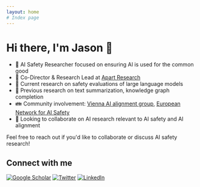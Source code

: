 ```yaml
---
layout: home
# Index page
---
```


# Hi there, I'm Jason 👋

- 🌸 AI Safety Researcher focused on ensuring AI is used for the common good
- 🌱 Co-Director & Research Lead at [Apart Research](https://apartresearch.com/)
- 🔭 Current research on safety evaluations of large language models
- 🔭 Previous research on text summarization, knowledge graph completion
- 👪 Community involvement: [Vienna AI alignment group](https://github.com/ViennaAI/info), [European Network for AI Safety](https://enais.co/)
- 🤝 Looking to collaborate on AI research relevant to AI safety and AI alignment

Feel free to reach out if you'd like to collaborate or discuss AI safety research!

## Connect with me

[![Google Scholar](https://img.shields.io/badge/Google_Scholar-4285F4?style=for-the-badge&logo=google-scholar&logoColor=white)](https://scholar.google.at/citations?user=FKrb_FwAAAAJ&hl=en)
[![Twitter](https://img.shields.io/badge/X-000000?style=for-the-badge&logo=x&logoColor=white)](https://twitter.com/JasonObermaier)
[![LinkedIn](https://img.shields.io/badge/linkedin-%230077B5.svg?&style=for-the-badge&logo=linkedin&logoColor=white)](https://www.linkedin.com/in/jas-ho/)